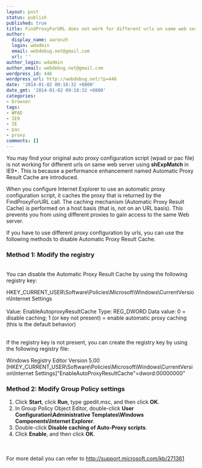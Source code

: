 ```yaml
---
layout: post
status: publish
published: true
title: FindProxyForURL does not work for different urls on same web server
author:
  display_name: aaronzh
  login: wdadmin
  email: webdebug.net@gmail.com
  url: ''
author_login: wdadmin
author_email: webdebug.net@gmail.com
wordpress_id: 446
wordpress_url: http://webdebug.net/?p=446
date: '2014-01-02 09:18:32 +0800'
date_gmt: '2014-01-02 09:18:32 +0800'
categories:
- browser
tags:
- WPAD
- IE9
- IE
- pac
- proxy
comments: []
---
```

<p>You may find your original auto proxy configuration script (wpad or pac file) is not working for different urls on same web server&nbsp;using <strong>shExpMatch </strong>in IE9+. This is because a performance enhancement named Automatic Proxy Result Cache are introduced.</p>
<p>When you configure Internet Explorer to use an automatic proxy configuration script, it caches the proxy that is returned by the FindProxyForURL call. The caching mechanism (Automatic Proxy Result Cache) is performed on a host basis (that is, not on an URL basis). This prevents you from using different proxies to gain access to the same Web server.</p>
<p>If you have to use different proxy configuration by urls, you can use the following methods to disable Automatic Proxy Result Cache.</p>
<h3 id="tocHeadRef">Method 1: Modify the registry</h3><br />
You can disable the Automatic Proxy Result Cache by using the following registry key:</p>
<div>
<div>HKEY_CURRENT_USER\Software\Policies\Microsoft\Windows\CurrentVersion\Internet Settings</div><br />
Value: EnableAutoproxyResultCache Type: REG_DWORD Data value: 0 = disable caching; 1 (or key not present) = enable automatic proxy caching (this is the default behavior)</p>
<p></div><br />
If the registry key is not present, you can create the registry key by using the following registry file:</p>
<div>Windows Registry Editor Version 5.00<br />
[HKEY_CURRENT_USER\Software\Policies\Microsoft\Windows\CurrentVersion\Internet Settings]"EnableAutoProxyResultCache"=dword:00000000"</div></p>
<h3 id="tocHeadRef">Method 2: Modify Group Policy settings</h3></p>
<ol>
<li>Click <strong>Start</strong>, click <strong>Run</strong>, type gpedit.msc, and then click <strong>OK</strong>.</li>
<li>In Group Policy Object Editor, double-click <strong>User Configuration\Administrative Templates\Windows Components\Internet Explorer</strong>.</li>
<li>Double-click <strong>Disable caching of Auto-Proxy scripts</strong>.</li>
<li>Click <strong>Enable</strong>, and then click <strong>OK</strong>.</li><br />
</ol><br />
For more detail you can refer to <a href="http://support.microsoft.com/kb/271361">http://support.microsoft.com/kb/271361</a></p>
